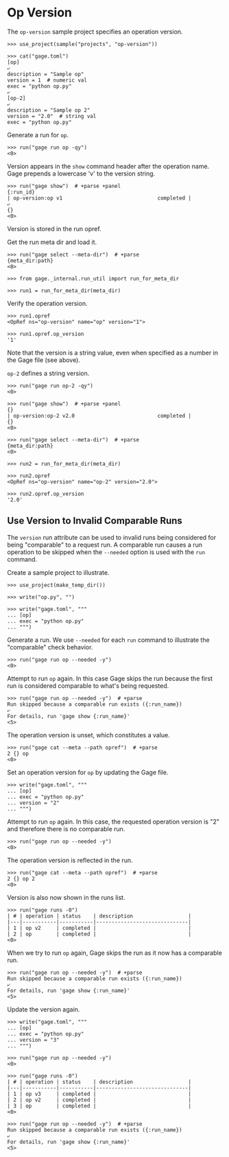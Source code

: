 # Op Version

The `op-version` sample project specifies an operation version.

    >>> use_project(sample("projects", "op-version"))

    >>> cat("gage.toml")
    [op]
    ⤶
    description = "Sample op"
    version = 1  # numeric val
    exec = "python op.py"
    ⤶
    [op-2]
    ⤶
    description = "Sample op 2"
    version = "2.0"  # string val
    exec = "python op.py"

Generate a run for `op`.

    >>> run("gage run op -qy")
    <0>

Version appears in the `show` command header after the operation name.
Gage prepends a lowercase 'v' to the version string.

    >>> run("gage show")  # +parse +panel
    {:run_id}
    | op-version:op v1                               completed |
    ⤶
    {}
    <0>

Version is stored in the run opref.

Get the run meta dir and load it.

    >>> run("gage select --meta-dir")  # +parse
    {meta_dir:path}
    <0>

    >>> from gage._internal.run_util import run_for_meta_dir

    >>> run1 = run_for_meta_dir(meta_dir)

Verify the operation version.

    >>> run1.opref
    <OpRef ns="op-version" name="op" version="1">

    >>> run1.opref.op_version
    '1'

Note that the version is a string value, even when specified as a number
in the Gage file (see above).

`op-2` defines a string version.

    >>> run("gage run op-2 -qy")
    <0>

    >>> run("gage show")  # +parse +panel
    {}
    | op-version:op-2 v2.0                           completed |
    {}
    <0>

    >>> run("gage select --meta-dir")  # +parse
    {meta_dir:path}
    <0>

    >>> run2 = run_for_meta_dir(meta_dir)

    >>> run2.opref
    <OpRef ns="op-version" name="op-2" version="2.0">

    >>> run2.opref.op_version
    '2.0'

## Use Version to Invalid Comparable Runs

The `version` run attribute can be used to invalid runs being considered
for being "comparable" to a request run. A comparable run causes a run
operation to be skipped when the `--needed` option is used with the
`run` command.

Create a sample project to illustrate.

    >>> use_project(make_temp_dir())

    >>> write("op.py", "")

    >>> write("gage.toml", """
    ... [op]
    ... exec = "python op.py"
    ... """)

Generate a run. We use `--needed` for each `run` command to illustrate
the "comparable" check behavior.

    >>> run("gage run op --needed -y")
    <0>

Attempt to run `op` again. In this case Gage skips the run because the
first run is considered comparable to what's being requested.

    >>> run("gage run op --needed -y")  # +parse
    Run skipped because a comparable run exists ({:run_name})
    ⤶
    For details, run 'gage show {:run_name}'
    <5>

The operation version is unset, which constitutes a value.

    >>> run("gage cat --meta --path opref")  # +parse
    2 {} op
    <0>

Set an operation version for `op` by updating the Gage file.

    >>> write("gage.toml", """
    ... [op]
    ... exec = "python op.py"
    ... version = "2"
    ... """)

Attempt to run `op` again. In this case, the requested operation version
is "2" and therefore there is no comparable run.

    >>> run("gage run op --needed -y")
    <0>

The operation version is reflected in the run.

    >>> run("gage cat --meta --path opref")  # +parse
    2 {} op 2
    <0>

Version is also now shown in the runs list.

    >>> run("gage runs -0")
    | # | operation | status    | description                  |
    |---|-----------|-----------|------------------------------|
    | 1 | op v2     | completed |                              |
    | 2 | op        | completed |                              |
    <0>

When we try to run `op` again, Gage skips the run as it now has a
comparable run.

    >>> run("gage run op --needed -y")  # +parse
    Run skipped because a comparable run exists ({:run_name})
    ⤶
    For details, run 'gage show {:run_name}'
    <5>

Update the version again.

    >>> write("gage.toml", """
    ... [op]
    ... exec = "python op.py"
    ... version = "3"
    ... """)

    >>> run("gage run op --needed -y")
    <0>

    >>> run("gage runs -0")
    | # | operation | status    | description                  |
    |---|-----------|-----------|------------------------------|
    | 1 | op v3     | completed |                              |
    | 2 | op v2     | completed |                              |
    | 3 | op        | completed |                              |
    <0>

    >>> run("gage run op --needed -y")  # +parse
    Run skipped because a comparable run exists ({:run_name})
    ⤶
    For details, run 'gage show {:run_name}'
    <5>
